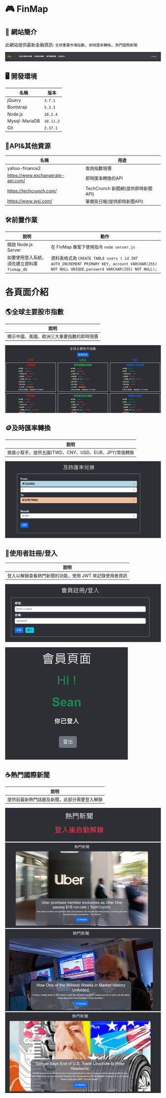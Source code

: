 # 🎮 FinMap

## 📝 網站簡介
此網站提供最新金融資訊:  `全球重要市場指數`、`即時匯率轉換`、`熱門國際新聞`

![FinMap](https://github.com/sean56787/FinMap/blob/main/demo_img/navbar.png)

## 🖥️ 開發環境
| 名稱 | 版本 |
|------|------|
| jQuery | `3.7.1` |
| Bootstrap | `5.3.3` |
| Node.js | `10.2.4` |
| Mysql-MariaDB | `10.11.2` |
| Git | `2.37.1` |

## 🚀API&其他資源
| 名稱 | 用途 |
|------|------|
| yahoo-finance2 | 查詢指數現價 |
| https://www.exchangerate-api.com/ | 即時匯率轉換的API |
| https://techcrunch.com/ | TechCrunch 新聞網(提供即時新聞API) |
| https://www.wsj.com/ | 華爾街日報(提供即時新聞API) |

## 🛠️前置作業
| 說明 | 動作 |
|------|------|
| 開啟 Node.js Server | 在 FinMap 專案下使用指令 `node server.js` |
| 如要使用登入系統，須先建立資料庫 `finmap_db` | 資料表格式為 `CREATE TABLE users ( id INT AUTO_INCREMENT PRIMARY KEY, account VARCHAR(255) NOT NULL UNIQUE,password VARCHAR(255) NOT NULL);` |

# 各頁面介紹

## 🌎全球主要股市指數
| 說明 |
|------|
| 顯示中國、美國、歐洲三大重要指數的即時現價 |

![全球主要股市指數](https://github.com/sean56787/FinMap/blob/main/demo_img/TGSI.png)


## 🪙及時匯率轉換
| 說明 |
|------|
| 換匯小幫手，提供五國(TWD、CNY、USD、EUR、JPY)幣值轉換 |

![及時匯率轉換](https://github.com/sean56787/FinMap/blob/main/demo_img/Forex.png)



## 👤使用者註冊/登入
| 說明 |
|------|
| 登入以解鎖查看熱門新聞的功能，使用 JWT 來記錄使用者資訊 |

![使用者註冊/登入](https://github.com/sean56787/FinMap/blob/main/demo_img/login.png)

![使用者註冊/登入2](https://github.com/sean56787/FinMap/blob/main/demo_img/login02.png)



## ☕熱門國際新聞
| 說明 |
|------|
| 提供前最新熱門話題及新聞，此部分需要登入解鎖|

![登入後解鎖](https://github.com/sean56787/FinMap/blob/main/demo_img/news_locked.png)
![新聞1](https://github.com/sean56787/FinMap/blob/main/demo_img/NEWS01.png)
![新聞2](https://github.com/sean56787/FinMap/blob/main/demo_img/NEWS02.png)
![新聞3](https://github.com/sean56787/FinMap/blob/main/demo_img/NEWS03.png)


